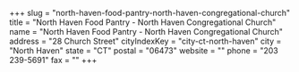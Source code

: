 +++
slug = "north-haven-food-pantry-north-haven-congregational-church"
title = "North Haven Food Pantry - North Haven Congregational Church"
name = "North Haven Food Pantry - North Haven Congregational Church"
address = "28 Church Street"
cityIndexKey = "city-ct-north-haven"
city = "North Haven"
state = "CT"
postal = "06473"
website = ""
phone = "203 239-5691"
fax = ""
+++
